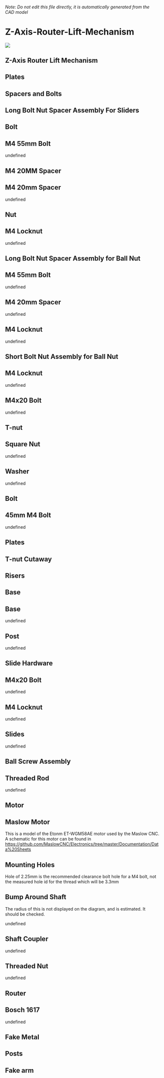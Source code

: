 ###### Note: Do not edit this file directly, it is automatically generated from the CAD model

# Z-Axis-Router-Lift-Mechanism

![](/project.svg)

## Z-Axis Router Lift Mechanism


## Plates


## Spacers and Bolts


## Long Bolt Nut Spacer Assembly For Sliders


## Bolt


## M4 55mm Bolt


undefined


## M4 20MM Spacer


## M4 20mm Spacer


undefined


## Nut


## M4 Locknut


undefined


## Long Bolt Nut Spacer Assembly for Ball Nut


## M4 55mm Bolt


undefined


## M4 20mm Spacer


undefined


## M4 Locknut


undefined


## Short Bolt Nut Assembly for Ball Nut


## M4 Locknut


undefined


## M4x20 Bolt


undefined


## T-nut


## Square Nut


undefined


## Washer


undefined


## Bolt


## 45mm M4 Bolt


undefined


## Plates


## T-nut Cutaway


## Risers


## Base


## Base


undefined


## Post


undefined


## Slide Hardware


## M4x20 Bolt


undefined


## M4 Locknut


undefined


## Slides


undefined


## Ball Screw Assembly


## Threaded Rod


undefined


## Motor


## Maslow Motor


This is a model of the Etonm ET-WGM58AE motor used by the Maslow CNC. A schematic for this motor can be found in https://github.com/MaslowCNC/Electronics/tree/master/Documentation/Data%20Sheets 


## Mounting Holes


Hole of 2.25mm is the recommended clearance bolt hole for a M4 bolt, not the measured hole id for the thread which will be 3.3mm 


## Bump Around Shaft


The radius of this is not displayed on the diagram, and is estimated. It should be checked.


undefined


## Shaft Coupler


undefined


## Threaded Nut


undefined


## Router


## Bosch 1617


undefined


## Fake Metal


## Posts


## Fake arm


